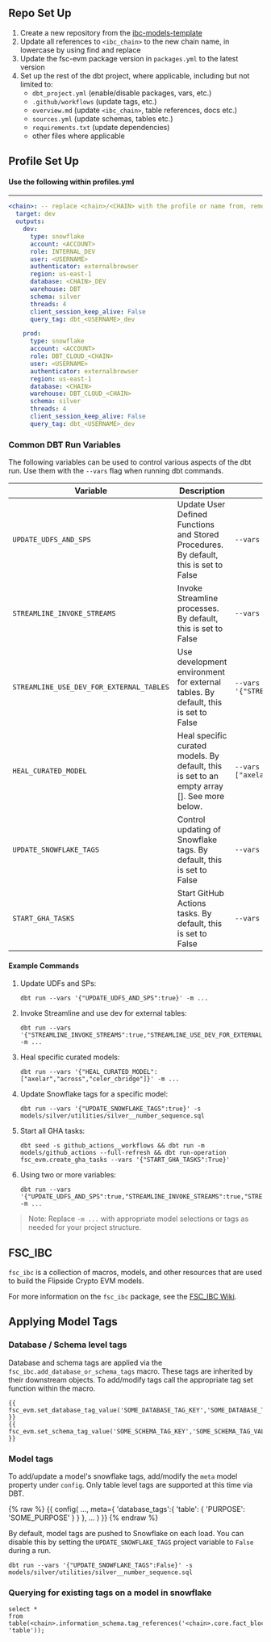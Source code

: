 ## Repo Set Up
1. Create a new repository from the [ibc-models-template](https://github.com/FlipsideCrypto/ibc-models-template)
2. Update all references to `<ibc_chain>` to the new chain name, in lowercase by using find and replace
3. Update the fsc-evm package version in `packages.yml` to the latest version
4. Set up the rest of the dbt project, where applicable, including but not limited to:
    - `dbt_project.yml` (enable/disable packages, vars, etc.)
    - `.github/workflows` (update tags, etc.)
    - `overview.md` (update `<ibc_chain>`, table references, docs etc.)
    - `sources.yml` (update schemas, tables etc.)
    - `requirements.txt` (update dependencies)
    - other files where applicable

## Profile Set Up

#### Use the following within profiles.yml
----

```yml
<chain>: -- replace <chain>/<CHAIN> with the profile or name from, remove this comment in your yml
  target: dev
  outputs:
    dev:
      type: snowflake
      account: <ACCOUNT>
      role: INTERNAL_DEV
      user: <USERNAME>
      authenticator: externalbrowser
      region: us-east-1
      database: <CHAIN>_DEV
      warehouse: DBT
      schema: silver
      threads: 4
      client_session_keep_alive: False
      query_tag: dbt_<USERNAME>_dev

    prod:
      type: snowflake
      account: <ACCOUNT>
      role: DBT_CLOUD_<CHAIN>
      user: <USERNAME>
      authenticator: externalbrowser
      region: us-east-1
      database: <CHAIN>
      warehouse: DBT_CLOUD_<CHAIN>
      schema: silver
      threads: 4
      client_session_keep_alive: False
      query_tag: dbt_<USERNAME>_dev
```

### Common DBT Run Variables

The following variables can be used to control various aspects of the dbt run. Use them with the `--vars` flag when running dbt commands.

| Variable | Description | Example Usage |
|----------|-------------|---------------|
| `UPDATE_UDFS_AND_SPS` | Update User Defined Functions and Stored Procedures. By default, this is set to False | `--vars '{"UPDATE_UDFS_AND_SPS":true}'` |
| `STREAMLINE_INVOKE_STREAMS` | Invoke Streamline processes. By default, this is set to False | `--vars '{"STREAMLINE_INVOKE_STREAMS":true}'` |
| `STREAMLINE_USE_DEV_FOR_EXTERNAL_TABLES` | Use development environment for external tables. By default, this is set to False | `--vars '{"STREAMLINE_USE_DEV_FOR_EXTERNAL_TABLES":true}'` |
| `HEAL_CURATED_MODEL` | Heal specific curated models. By default, this is set to an empty array []. See more below. | `--vars '{"HEAL_CURATED_MODEL":["axelar","across","celer_cbridge"]}'` |
| `UPDATE_SNOWFLAKE_TAGS` | Control updating of Snowflake tags. By default, this is set to False | `--vars '{"UPDATE_SNOWFLAKE_TAGS":false}'` |
| `START_GHA_TASKS` | Start GitHub Actions tasks. By default, this is set to False | `--vars '{"START_GHA_TASKS":true}'` |

#### Example Commands

1. Update UDFs and SPs:
   ```
   dbt run --vars '{"UPDATE_UDFS_AND_SPS":true}' -m ...
   ```

2. Invoke Streamline and use dev for external tables:
   ```
   dbt run --vars '{"STREAMLINE_INVOKE_STREAMS":true,"STREAMLINE_USE_DEV_FOR_EXTERNAL_TABLES":true}' -m ...
   ```

3. Heal specific curated models:
   ```
   dbt run --vars '{"HEAL_CURATED_MODEL":["axelar","across","celer_cbridge"]}' -m ...
   ```

4. Update Snowflake tags for a specific model:
   ```
   dbt run --vars '{"UPDATE_SNOWFLAKE_TAGS":true}' -s models/silver/utilities/silver__number_sequence.sql
   ```

5. Start all GHA tasks:
   ```
   dbt seed -s github_actions__workflows && dbt run -m models/github_actions --full-refresh && dbt run-operation fsc_evm.create_gha_tasks --vars '{"START_GHA_TASKS":True}'
   ```

6. Using two or more variables:
   ```
   dbt run --vars '{"UPDATE_UDFS_AND_SPS":true,"STREAMLINE_INVOKE_STREAMS":true,"STREAMLINE_USE_DEV_FOR_EXTERNAL_TABLES":true}' -m ...
   ```

> Note: Replace `-m ...` with appropriate model selections or tags as needed for your project structure.

## FSC_IBC

`fsc_ibc` is a collection of macros, models, and other resources that are used to build the Flipside Crypto EVM models.

For more information on the `fsc_ibc` package, see the [FSC_IBC Wiki](https://github.com/FlipsideCrypto/fsc-evm/wiki).

## Applying Model Tags

### Database / Schema level tags

Database and schema tags are applied via the `fsc_ibc.add_database_or_schema_tags` macro.  These tags are inherited by their downstream objects.  To add/modify tags call the appropriate tag set function within the macro.

```
{{ fsc_evm.set_database_tag_value('SOME_DATABASE_TAG_KEY','SOME_DATABASE_TAG_VALUE') }}
{{ fsc_evm.set_schema_tag_value('SOME_SCHEMA_TAG_KEY','SOME_SCHEMA_TAG_VALUE') }}
```

### Model tags

To add/update a model's snowflake tags, add/modify the `meta` model property under `config`.  Only table level tags are supported at this time via DBT.

{% raw %}
{{ config(
    ...,
    meta={
        'database_tags':{
            'table': {
                'PURPOSE': 'SOME_PURPOSE'
            }
        }
    },
    ...
) }}
{% endraw %}

By default, model tags are pushed to Snowflake on each load. You can disable this by setting the `UPDATE_SNOWFLAKE_TAGS` project variable to `False` during a run.

```
dbt run --vars '{"UPDATE_SNOWFLAKE_TAGS":False}' -s models/silver/utilities/silver__number_sequence.sql
```

### Querying for existing tags on a model in snowflake

```
select *
from table(<chain>.information_schema.tag_references('<chain>.core.fact_blocks', 'table'));
```